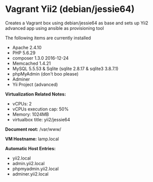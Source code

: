 # Vagrant Yii2 (debian/jessie64)

Creates a Vagrant box using debian/jessie64 as base and sets up Yii2 advanced app using ansible as provisioning tool

The following items are currently installed

- Apache 2.4.10
- PHP 5.6.29
- composer 1.3.0 2016-12-24
- Memcached 1.4.21
- MySQL 5.5.53 & Sqlite (sqlite 2.8.17 & sqlite3 3.8.7.1)
- phpMyAdmin (don't boo please)
- Adminer
- Yii Project (advanced)

**Virtualization Related Notes:**
- vCPUs: 2
- vCPUs execution cap: 50%
- Memory: 1024MB
- virtualbox title: yii2/jessie64

**Document root:** /var/www/

**VM Hostname:** lamp.local

**Automatic Host Entries:**
- yii2.local
- admin.yii2.local
- phpmyadmin.yii2.local
- adminer.yii2.local
